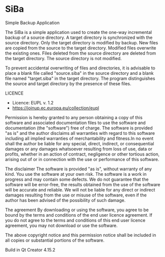 # SiBa
Simple Backup Application

The SiBa is a simple application used to create the one-way incremental backup of a source directory. A target directory is synchronized with the source directory. Only the target directory is modified by backup. New files are copied from the source to the target directory. Modified files overwrite the existing ones. Files deleted from the source directory are deleted from the target directory. 
The source directory is not modified.

To prevent accidental overwriting of files and directories, it is advisable to place a blank file called "source.siba" in the source directory and a blank file named "target.siba" in the target directory. The program distinguishes the source and target directory by the presence of these files.


LICENCE
 * Licence: EUPL v. 1.2
 * https://joinup.ec.europa.eu/collection/eupl

Permission is hereby granted to any person obtaining a copy of this software  and associated documentation files to use the software and documentation (the "software") free of charge. 
The software is provided "as is" and the author disclaims all warranties with regard to this software including all implied warranties of merchantability and fitness.In no event shall the author be liable for any special, direct, indirect, or consequential damages or any damages whatsoever resulting from loss of use, data or profits, whether in an action of contract, negligence or other tortious action, arising out of or in connection with the use or performance of this software. 

The disclaimer
The software is provided "as is", without warranty of any kind.
You use the software at your own risk.
The software is a work in progress and may contain some defects. We do not guarantee that the software will be error-free, the results obtained from the use of the software will be accurate and reliable.
We will not be liable for any direct or indirect damages resulting from the use or misuse of the software, even if the author has been advised of the possibility of such damage.

The agreement
By downloading or using the software, you agree to be bound by the terms and conditions of the end user licence agreement. If you do not agree to the terms and conditions of this end user licence agreement, you may not download or use the software.

The above copyright notice and this permission notice shall be included in all copies or substantial portions of the software.

Build in Qt Creator 4.15.2
